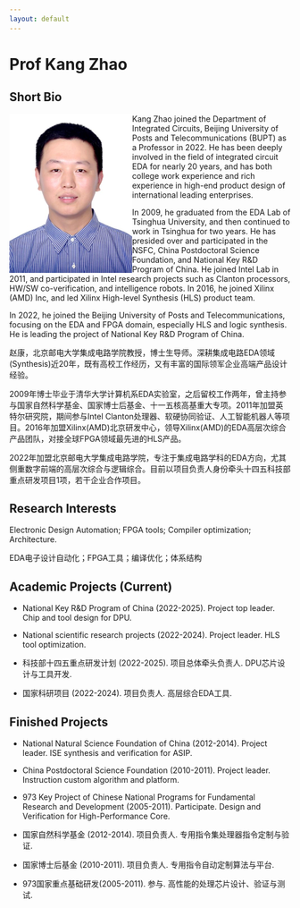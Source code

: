 ```yaml
---
layout: default
---
```


# Prof Kang Zhao

## Short Bio

<img align="left" width="220" height="284" src="./assets/images/ZhaoKang.jpg"/>

Kang Zhao joined the Department of Integrated Circuits, Beijing University of Posts and Telecommunications (BUPT) as a Professor in 2022. He has been deeply involved in the field of integrated circuit EDA for nearly 20 years, and has both college work experience and rich experience in high-end product design of international leading enterprises.

In 2009, he graduated from the EDA Lab of Tsinghua University, and then continued to work in Tsinghua for two years. He has presided over and participated in the NSFC, China Postdoctoral Science Foundation, and National Key R&D Program of China. He joined Intel Lab in 2011, and participated in Intel research projects such as Clanton processors, HW/SW co-verification, and intelligence robots. In 2016, he joined Xilinx (AMD) Inc, and led Xilinx High-level Synthesis (HLS) product team.

In 2022, he joined the Beijing University of Posts and Telecommunications, focusing on the EDA and FPGA domain, especially HLS and logic synthesis. He is leading the project of National Key R&D Program of China.

赵康，北京邮电大学集成电路学院教授，博士生导师。深耕集成电路EDA领域(Synthesis)近20年，既有高校工作经历，又有丰富的国际领军企业高端产品设计经验。

2009年博士毕业于清华大学计算机系EDA实验室，之后留校工作两年，曾主持参与国家自然科学基金、国家博士后基金、十一五核高基重大专项。2011年加盟英特尔研究院，期间参与Intel Clanton处理器、软硬协同验证、人工智能机器人等项目。2016年加盟Xilinx(AMD)北京研发中心，领导Xilinx(AMD)的EDA高层次综合产品团队，对接全球FPGA领域最先进的HLS产品。

2022年加盟北京邮电大学集成电路学院，专注于集成电路学科的EDA方向，尤其侧重数字前端的高层次综合与逻辑综合。目前以项目负责人身份牵头十四五科技部重点研发项目1项，若干企业合作项目。

## Research Interests
Electronic Design Automation; FPGA tools; Compiler optimization; Architecture.

EDA电子设计自动化；FPGA工具；编译优化；体系结构

## Academic Projects (Current)
- National Key R&D Program of China (2022-2025). Project top leader. Chip and tool design for DPU.
- National scientific research projects (2022-2024). Project leader. HLS tool optimization.

- 科技部十四五重点研发计划 (2022-2025). 项目总体牵头负责人. DPU芯片设计与工具开发.
- 国家科研项目 (2022-2024). 项目负责人. 高层综合EDA工具.

## Finished Projects
- National Natural Science Foundation of China (2012-2014). Project leader. ISE synthesis and verification for ASIP.
- China Postdoctoral Science Foundation (2010-2011). Project leader. Instruction custom algorithm and platform.
- 973 Key Project of Chinese National Programs for Fundamental Research and Development (2005-2011). Participate. Design and Verification for High-Performance Core.

- 国家自然科学基金 (2012-2014). 项目负责人. 专用指令集处理器指令定制与验证.
- 国家博士后基金 (2010-2011). 项目负责人. 专用指令自动定制算法与平台.
- 973国家重点基础研发(2005-2011). 参与. 高性能的处理芯片设计、验证与测试.
